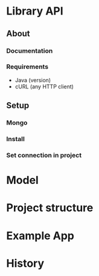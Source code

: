 
# Library API

## About

### Documentation
### Requirements

- Java (version)
- cURL (any HTTP client)

## Setup
### Mongo
### Install
### Set connection in project

# Model

# Project structure

# Example App

# History
